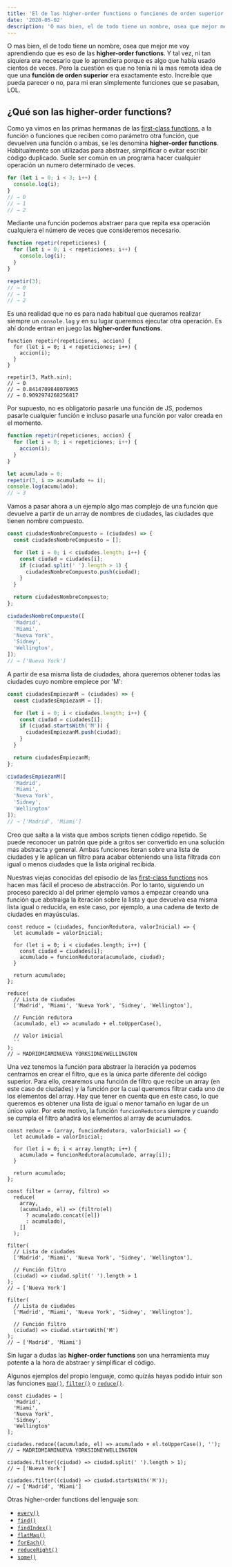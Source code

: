 ```yaml
---
title: 'El de las higher-order functions o funciones de orden superior'
date: '2020-05-02'
description: 'O mas bien, el de todo tiene un nombre, osea que mejor me voy aprendiendo que es eso de las higher-order functions.'
---
```


O mas bien, el de todo tiene un nombre, osea que mejor me voy aprendiendo que es eso de las **higher-order functions**. Y tal vez, ni tan siquiera era necesario que lo aprendiera porque es algo que había usado cientos de veces. Pero la cuestión es que no tenía ni la mas remota idea de que una **función de orden superior** era exactamente esto. Increíble que pueda parecer o no, para mi eran simplemente funciones que se pasaban, LOL.

## ¿Qué son las higher-order functions?

Como ya vimos en las primas hermanas de las [first-class functions](/first-class-functions-funciones-primera-clase), a la función o funciones que reciben como parámetro otra función, que devuelven una función o ambas, se les denomina **higher-order functions**. Habitualmente son utilizadas para abstraer, simplificar o evitar escribir código duplicado. Suele ser común en un programa hacer cualquier operación un numero determinado de veces.

```javascript
for (let i = 0; i < 3; i++) {
  console.log(i);
}
// → 0
// → 1
// → 2
```

Mediante una función podemos abstraer para que repita esa operación cualquiera el número de veces que consideremos necesario.

```javascript
function repetir(repeticiones) {
  for (let i = 0; i < repeticiones; i++) {
    console.log(i);
  }
}

repetir(3);
// → 0
// → 1
// → 2
```

Es una realidad que no es para nada habitual que queramos realizar siempre un `console.log` y en su lugar queremos ejecutar otra operación. Es ahí donde entran en juego las **higher-order functions**.

```javascript{7}
function repetir(repeticiones, accion) {
  for (let i = 0; i < repeticiones; i++) {
    accion(i);
  }
}

repetir(3, Math.sin);
// → 0
// → 0.8414709848078965
// → 0.9092974268256817
```

Por supuesto, no es obligatorio pasarle una función de JS, podemos pasarle cualquier función e incluso pasarle una función por valor creada en el momento.

```javascript
function repetir(repeticiones, accion) {
  for (let i = 0; i < repeticiones; i++) {
    accion(i);
  }
}

let acumulado = 0;
repetir(3, i => acumulado += i);
console.log(acumulado);
// → 3
```

Vamos a pasar ahora a un ejemplo algo mas complejo de una función que devuelve a partir de un array de nombres de ciudades, las ciudades que tienen nombre compuesto.

```javascript
const ciudadesNombreCompuesto = (ciudades) => {
  const ciudadesNombreCompuesto = [];

  for (let i = 0; i < ciudades.length; i++) {
    const ciudad = ciudades[i];
    if (ciudad.split(' ').length > 1) {
      ciudadesNombreCompuesto.push(ciudad);
    }
  }

  return ciudadesNombreCompuesto;
};

ciudadesNombreCompuesto([
  'Madrid',
  'Miami',
  'Nueva York',
  'Sidney',
  'Wellington',
]);
// → ['Nueva York']
```

A partir de esa misma lista de ciudades, ahora queremos obtener todas las ciudades cuyo nombre empiece por 'M':

```javascript
const ciudadesEmpiezanM = (ciudades) => {
  const ciudadesEmpiezanM = [];

  for (let i = 0; i < ciudades.length; i++) {
    const ciudad = ciudades[i];
    if (ciudad.startsWith('M')) {
      ciudadesEmpiezanM.push(ciudad);
    }
  }

  return ciudadesEmpiezanM;
};

ciudadesEmpiezanM([
  'Madrid',
  'Miami',
  'Nueva York',
  'Sidney',
  'Wellington'
]);
// → ['Madrid', 'Miami']
```

Creo que salta a la vista que ambos scripts tienen código repetido. Se puede reconocer un patrón que pide a gritos ser convertido en una solución mas abstracta y general. Ambas funciones iteran sobre una lista de ciudades y le aplican un filtro para acabar obteniendo una lista filtrada con igual o menos ciudades que la lista original recibida.

Nuestras viejas conocidas del episodio de las [first-class functions](/first-class-functions-funciones-primera-clase) nos hacen mas fácil el proceso de abstracción. Por lo tanto, siguiendo un proceso parecido al del primer ejemplo vamos a empezar creando una función que abstraiga la iteración sobre la lista y que devuelva esa misma lista igual o reducida, en este caso, por ejemplo, a una cadena de texto de ciudades en mayúsculas.

```javascript{1,12}
const reduce = (ciudades, funcionRedutora, valorInicial) => {
  let acumulado = valorInicial;

  for (let i = 0; i < ciudades.length; i++) {
    const ciudad = ciudades[i];
    acumulado = funcionRedutora(acumulado, ciudad);
  }

  return acumulado;
};

reduce(
  // Lista de ciudades
  ['Madrid', 'Miami', 'Nueva York', 'Sidney', 'Wellington'],

  // Función redutora
  (acumulado, el) => acumulado + el.toUpperCase(),

  // Valor inicial
  ''
);
// → MADRIDMIAMINUEVA YORKSIDNEYWELLINGTON
```

Una vez tenemos la función para abstraer la iteración ya podemos centrarnos en crear el filtro, que es la única parte diferente del código superior. Para ello, crearemos una función de filtro que recibe un array (en este caso de ciudades) y la función por la cual queremos filtrar cada uno de los elementos del array. Hay que tener en cuenta que en este caso, lo que queremos es obtener una lista de igual o menor tamaño en lugar de un único valor. Por este motivo, la función `funcionRedutora` siempre y cuando se cumpla el filtro añadirá los elementos al array de acumulados.

```javascript{1,11,20,29}
const reduce = (array, funcionRedutora, valorInicial) => {
  let acumulado = valorInicial;

  for (let i = 0; i < array.length; i++) {
    acumulado = funcionRedutora(acumulado, array[i]);
  }

  return acumulado;
};

const filter = (array, filtro) =>
  reduce(
    array,
    (acumulado, el) => (filtro(el)
      ? acumulado.concat([el])
      : acumulado),
    []
  );

filter(
  // Lista de ciudades
  ['Madrid', 'Miami', 'Nueva York', 'Sidney', 'Wellington'],

  // Función filtro
  (ciudad) => ciudad.split(' ').length > 1
);
// → ['Nueva York']

filter(
  // Lista de ciudades
  ['Madrid', 'Miami', 'Nueva York', 'Sidney', 'Wellington'],

  // Función filtro
  (ciudad) => ciudad.startsWith('M')
);
// → ['Madrid', 'Miami']
```

Sin lugar a dudas las **higher-order functions** son una herramienta muy potente a la hora de abstraer y simplificar el código.

Algunos ejemplos del propio lenguaje, como quizás hayas podido intuir son las funciones [`map()`](https://developer.mozilla.org/es/docs/Web/JavaScript/Referencia/Objetos_globales/Array/map), [`filter()`](https://developer.mozilla.org/es/docs/Web/JavaScript/Referencia/Objetos_globales/Array/filter) o [`reduce()`](https://developer.mozilla.org/es/docs/Web/JavaScript/Referencia/Objetos_globales/Array/reduce).

```javascript{9,12,15}
const ciudades = [
  'Madrid',
  'Miami',
  'Nueva York',
  'Sidney',
  'Wellington'
];

ciudades.reduce((acumulado, el) => acumulado + el.toUpperCase(), '');
// → MADRIDMIAMINUEVA YORKSIDNEYWELLINGTON

ciudades.filter((ciudad) => ciudad.split(' ').length > 1);
// → ['Nueva York']

ciudades.filter((ciudad) => ciudad.startsWith('M'));
// → ['Madrid', 'Miami']
```

Otras higher-order functions del lenguaje son:

- [`every()`](https://developer.mozilla.org/es/docs/Web/JavaScript/Referencia/Objetos_globales/Array/every)
- [`find()`](https://developer.mozilla.org/es/docs/Web/JavaScript/Referencia/Objetos_globales/Array/find)
- [`findIndex()`](https://developer.mozilla.org/es/docs/Web/JavaScript/Referencia/Objetos_globales/Array/findIndex)
- [`flatMap()`](https://developer.mozilla.org/es/docs/Web/JavaScript/Referencia/Objetos_globales/Array/flatMap)
- [`forEach()`](https://developer.mozilla.org/es/docs/Web/JavaScript/Referencia/Objetos_globales/Array/forEach)
- [`reduceRight()`](https://developer.mozilla.org/es/docs/Web/JavaScript/Referencia/Objetos_globales/Array/reduceRight)
- [`some()`](https://developer.mozilla.org/es/docs/Web/JavaScript/Referencia/Objetos_globales/Array/some)

